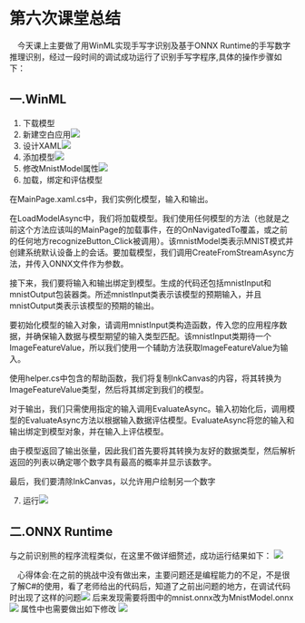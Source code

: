# 第六次课堂总结
&emsp;今天课上主要做了用WinML实现手写字识别及基于ONNX Runtime的手写数字推理识别，经过一段时间的调试成功运行了识别手写字程序,具体的操作步骤如下：
## 一.WinML
1. 下载模型
2. 新建空白应用![](./media/1.png)
3. 设计XAML![](./media/4.png)
4. 添加模型![](./media/2.png)
5. 修改MnistModel属性![](./media/3.png)
6. 加载，绑定和评估模型

在MainPage.xaml.cs中，我们实例化模型，输入和输出。

在LoadModelAsync中，我们将加载模型。我们使用任何模型的方法（也就是之前这个方法应该叫的MainPage的加载事件，在的OnNavigatedTo覆盖，或之前的任何地方recognizeButton_Click被调用）。该mnistModel类表示MNIST模式并创建系统默认设备上的会话。要加载模型，我们调用CreateFromStreamAsync方法，并传入ONNX文件作为参数。

接下来，我们要将输入和输出绑定到模型。生成的代码还包括mnistInput和mnistOutput包装器类。所述mnistInput类表示该模型的预期输入，并且mnistOutput类表示该模型的预期的输出。

要初始化模型的输入对象，请调用mnistInput类构造函数，传入您的应用程序数据，并确保输入数据与模型期望的输入类型匹配。该mnistInput类期待一个ImageFeatureValue，所以我们使用一个辅助方法获取ImageFeatureValue为输入。

使用helper.cs中包含的帮助函数，我们将复制InkCanvas的内容，将其转换为ImageFeatureValue类型，然后将其绑定到我们的模型。

对于输出，我们只需使用指定的输入调用EvaluateAsync。输入初始化后，调用模型的EvaluateAsync方法以根据输入数据评估模型。EvaluateAsync将您的输入和输出绑定到模型对象，并在输入上评估模型。

由于模型返回了输出张量，因此我们首先要将其转换为友好的数据类型，然后解析返回的列表以确定哪个数字具有最高的概率并显示该数字。

最后，我们要清除InkCanvas，以允许用户绘制另一个数字

7. 运行![](./media/5.png)

## 二.ONNX Runtime
与之前识别熊的程序流程类似，在这里不做详细赘述，成功运行结果如下：
![](./media/8.png)




&emsp;心得体会:在之前的挑战中没有做出来，主要问题还是编程能力的不足，不是很了解C#的使用，看了老师给出的代码后，知道了之前出问题的地方，在调试代码时出现了这样的问题![](./media/6.png)
后来发现需要将图中的mnist.onnx改为MnistModel.onnx![](./media/7.png)
属性中也需要做出如下修改
![](./media/3.png)